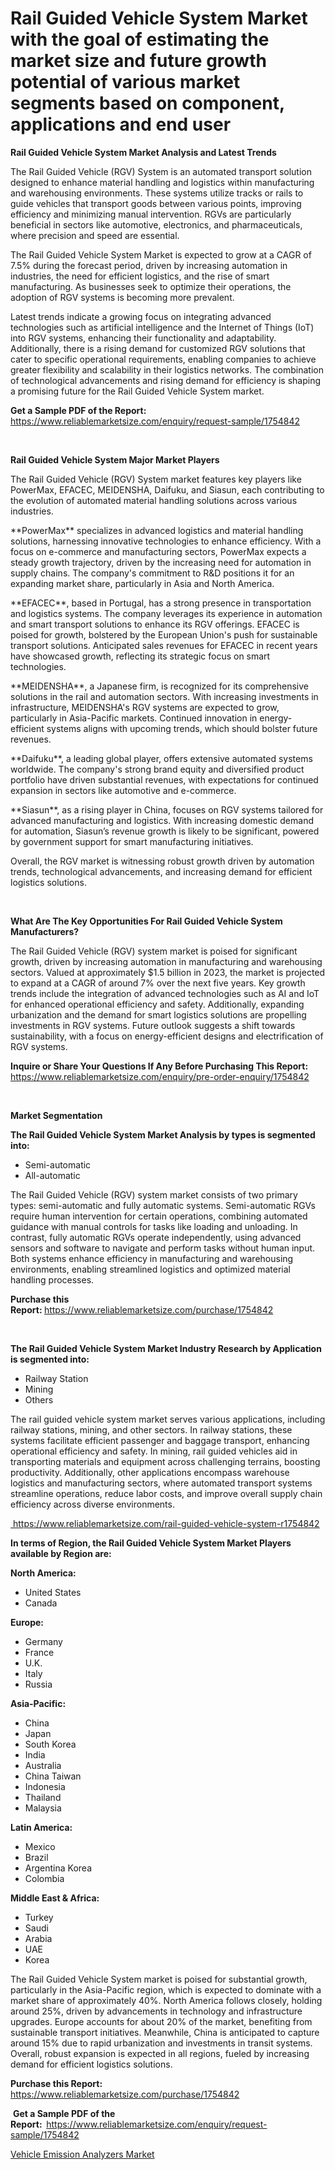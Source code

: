 <p><h1>Rail Guided Vehicle System Market with the goal of estimating the market size and future growth potential of various market segments based on component, applications and end user</h1></p><p><strong>Rail Guided Vehicle System Market Analysis and Latest Trends</strong></p>
<p><p>The Rail Guided Vehicle (RGV) System is an automated transport solution designed to enhance material handling and logistics within manufacturing and warehousing environments. These systems utilize tracks or rails to guide vehicles that transport goods between various points, improving efficiency and minimizing manual intervention. RGVs are particularly beneficial in sectors like automotive, electronics, and pharmaceuticals, where precision and speed are essential.</p><p>The Rail Guided Vehicle System Market is expected to grow at a CAGR of 7.5% during the forecast period, driven by increasing automation in industries, the need for efficient logistics, and the rise of smart manufacturing. As businesses seek to optimize their operations, the adoption of RGV systems is becoming more prevalent. </p><p>Latest trends indicate a growing focus on integrating advanced technologies such as artificial intelligence and the Internet of Things (IoT) into RGV systems, enhancing their functionality and adaptability. Additionally, there is a rising demand for customized RGV solutions that cater to specific operational requirements, enabling companies to achieve greater flexibility and scalability in their logistics networks. The combination of technological advancements and rising demand for efficiency is shaping a promising future for the Rail Guided Vehicle System market.</p></p>
<p><strong>Get a Sample PDF of the Report:&nbsp;</strong> <a href="https://www.reliablemarketsize.com/enquiry/request-sample/1754842?utm_campaign=2443&utm_medium=2&utm_source=Github&utm_content=ia&utm_term=28022025&utm_id=rail-guided-vehicle-system">https://www.reliablemarketsize.com/enquiry/request-sample/1754842</a></p>
<p>&nbsp;</p>
<p><strong>Rail Guided Vehicle System Major Market Players</strong></p>
<p><p>The Rail Guided Vehicle (RGV) System market features key players like PowerMax, EFACEC, MEIDENSHA, Daifuku, and Siasun, each contributing to the evolution of automated material handling solutions across various industries.</p><p>**PowerMax** specializes in advanced logistics and material handling solutions, harnessing innovative technologies to enhance efficiency. With a focus on e-commerce and manufacturing sectors, PowerMax expects a steady growth trajectory, driven by the increasing need for automation in supply chains. The company's commitment to R&D positions it for an expanding market share, particularly in Asia and North America.</p><p>**EFACEC**, based in Portugal, has a strong presence in transportation and logistics systems. The company leverages its experience in automation and smart transport solutions to enhance its RGV offerings. EFACEC is poised for growth, bolstered by the European Union's push for sustainable transport solutions. Anticipated sales revenues for EFACEC in recent years have showcased growth, reflecting its strategic focus on smart technologies.</p><p>**MEIDENSHA**, a Japanese firm, is recognized for its comprehensive solutions in the rail and automation sectors. With increasing investments in infrastructure, MEIDENSHA's RGV systems are expected to grow, particularly in Asia-Pacific markets. Continued innovation in energy-efficient systems aligns with upcoming trends, which should bolster future revenues.</p><p>**Daifuku**, a leading global player, offers extensive automated systems worldwide. The company's strong brand equity and diversified product portfolio have driven substantial revenues, with expectations for continued expansion in sectors like automotive and e-commerce. </p><p>**Siasun**, as a rising player in China, focuses on RGV systems tailored for advanced manufacturing and logistics. With increasing domestic demand for automation, Siasun’s revenue growth is likely to be significant, powered by government support for smart manufacturing initiatives.</p><p>Overall, the RGV market is witnessing robust growth driven by automation trends, technological advancements, and increasing demand for efficient logistics solutions.</p></p>
<p>&nbsp;</p>
<p><strong>What Are The Key Opportunities For Rail Guided Vehicle System Manufacturers?</strong></p>
<p><p>The Rail Guided Vehicle (RGV) system market is poised for significant growth, driven by increasing automation in manufacturing and warehousing sectors. Valued at approximately $1.5 billion in 2023, the market is projected to expand at a CAGR of around 7% over the next five years. Key growth trends include the integration of advanced technologies such as AI and IoT for enhanced operational efficiency and safety. Additionally, expanding urbanization and the demand for smart logistics solutions are propelling investments in RGV systems. Future outlook suggests a shift towards sustainability, with a focus on energy-efficient designs and electrification of RGV systems.</p></p>
<p><strong>Inquire or Share Your Questions If Any Before Purchasing This Report:</strong> <a href="https://www.reliablemarketsize.com/enquiry/pre-order-enquiry/1754842?utm_campaign=2443&utm_medium=2&utm_source=Github&utm_content=ia&utm_term=28022025&utm_id=rail-guided-vehicle-system">https://www.reliablemarketsize.com/enquiry/pre-order-enquiry/1754842</a></p>
<p>&nbsp;</p>
<p><strong>Market Segmentation</strong></p>
<p><strong>The Rail Guided Vehicle System Market Analysis by types is segmented into:</strong></p>
<p><ul><li>Semi-automatic</li><li>All-automatic</li></ul></p>
<p><p>The Rail Guided Vehicle (RGV) system market consists of two primary types: semi-automatic and fully automatic systems. Semi-automatic RGVs require human intervention for certain operations, combining automated guidance with manual controls for tasks like loading and unloading. In contrast, fully automatic RGVs operate independently, using advanced sensors and software to navigate and perform tasks without human input. Both systems enhance efficiency in manufacturing and warehousing environments, enabling streamlined logistics and optimized material handling processes.</p></p>
<p><strong>Purchase this Report:&nbsp;</strong><a href="https://www.reliablemarketsize.com/purchase/1754842?utm_campaign=2443&utm_medium=2&utm_source=Github&utm_content=ia&utm_term=28022025&utm_id=rail-guided-vehicle-system">https://www.reliablemarketsize.com/purchase/1754842</a></p>
<p>&nbsp;</p>
<p><strong>The Rail Guided Vehicle System Market Industry Research by Application is segmented into:</strong></p>
<p><ul><li>Railway Station</li><li>Mining</li><li>Others</li></ul></p>
<p><p>The rail guided vehicle system market serves various applications, including railway stations, mining, and other sectors. In railway stations, these systems facilitate efficient passenger and baggage transport, enhancing operational efficiency and safety. In mining, rail guided vehicles aid in transporting materials and equipment across challenging terrains, boosting productivity. Additionally, other applications encompass warehouse logistics and manufacturing sectors, where automated transport systems streamline operations, reduce labor costs, and improve overall supply chain efficiency across diverse environments.</p></p>
<p><a href="https://www.reliablemarketsize.com/rail-guided-vehicle-system-r1754842?utm_campaign=2443&utm_medium=2&utm_source=Github&utm_content=ia&utm_term=28022025&utm_id=rail-guided-vehicle-system">&nbsp;https://www.reliablemarketsize.com/rail-guided-vehicle-system-r1754842</a></p>
<p><strong>In terms of Region, the Rail Guided Vehicle System Market Players available by Region are:</strong></p>
<p>
    <p> <strong> North America: </strong>
        <ul>
            <li>United States</li>
            <li>Canada</li>
        </ul>
        </p> 
    <p> <strong> Europe: </strong>
        <ul>
            <li>Germany</li>
            <li>France</li>
            <li>U.K.</li>
            <li>Italy</li>
            <li>Russia</li>
        </ul>
        </p> 
    <p> <strong> Asia-Pacific: </strong>
        <ul>
            <li>China</li>
            <li>Japan</li>
            <li>South Korea</li>
            <li>India</li>
            <li>Australia</li>
            <li>China Taiwan</li>
            <li>Indonesia</li>
            <li>Thailand</li>
            <li>Malaysia</li>
        </ul>
        </p> 
    <p> <strong> Latin America: </strong>
        <ul>
            <li>Mexico</li>
            <li>Brazil</li>
            <li>Argentina Korea</li>
            <li>Colombia</li>
        </ul>
        </p> 
    <p> <strong> Middle East & Africa: </strong>
        <ul>
            <li>Turkey</li>
            <li>Saudi</li>
            <li>Arabia</li>
            <li>UAE</li>
            <li>Korea</li>
        </ul>
    </p>
    </p>
<p><p>The Rail Guided Vehicle System market is poised for substantial growth, particularly in the Asia-Pacific region, which is expected to dominate with a market share of approximately 40%. North America follows closely, holding around 25%, driven by advancements in technology and infrastructure upgrades. Europe accounts for about 20% of the market, benefiting from sustainable transport initiatives. Meanwhile, China is anticipated to capture around 15% due to rapid urbanization and investments in transit systems. Overall, robust expansion is expected in all regions, fueled by increasing demand for efficient logistics solutions.</p></p>
<p><strong>Purchase this Report: </strong><a href="https://www.reliablemarketsize.com/purchase/1754842?utm_campaign=2443&utm_medium=2&utm_source=Github&utm_content=ia&utm_term=28022025&utm_id=rail-guided-vehicle-system">https://www.reliablemarketsize.com/purchase/1754842</a></p>
<p>&nbsp;<strong>Get a Sample PDF of the Report:&nbsp;&nbsp;</strong><a href="https://www.reliablemarketsize.com/enquiry/request-sample/1754842?utm_campaign=2443&utm_medium=2&utm_source=Github&utm_content=ia&utm_term=28022025&utm_id=rail-guided-vehicle-system">https://www.reliablemarketsize.com/enquiry/request-sample/1754842</a></p>
<p><strong></strong></p>
<p><p><a href="https://github.com/ubavicachida/Market-Research-Report-List-1/blob/main/vehicle-emission-analyzers-market.md?utm_campaign=2443&utm_medium=2&utm_source=Github&utm_content=ia&utm_term=28022025&utm_id=rail-guided-vehicle-system">Vehicle Emission Analyzers Market</a></p></p>